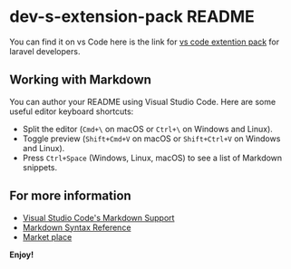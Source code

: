 # dev-s-extension-pack README
You can find it on vs Code here is the link for [vs code extention pack](https://marketplace.visualstudio.com/items?itemName=DevKumarVerma.your-extension-name) for laravel developers.
## Working with Markdown
You can author your README using Visual Studio Code. Here are some useful editor keyboard shortcuts:

* Split the editor (`Cmd+\` on macOS or `Ctrl+\` on Windows and Linux).
* Toggle preview (`Shift+Cmd+V` on macOS or `Shift+Ctrl+V` on Windows and Linux).
* Press `Ctrl+Space` (Windows, Linux, macOS) to see a list of Markdown snippets.

## For more information

* [Visual Studio Code's Markdown Support](http://code.visualstudio.com/docs/languages/markdown)
* [Markdown Syntax Reference](https://help.github.com/articles/markdown-basics/)
* [Market place](https://marketplace.visualstudio.com/items?itemName=DevKumarVerma.your-extension-name)

**Enjoy!**
